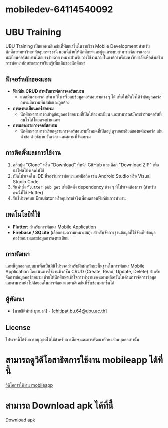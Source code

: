 # mobiledev-64114540092

# UBU Training

UBU Training เป็นแอพพลิเคชันที่พัฒนาขึ้นในรายวิชา Mobile Development สำหรับนักศึกษามหาวิทยาลัยอุบลราชธานี แอพนี้ช่วยให้นักศึกษาและผู้ดูแลระบบสามารถจัดการและลงทะเบียนคอร์สอบรมได้อย่างง่ายดาย เหมาะสำหรับการใช้งานภายในองค์กรหรือมหาวิทยาลัยเพื่อส่งเสริมการพัฒนาทักษะและการเรียนรู้เพิ่มเติมของนักศึกษา

## ฟีเจอร์หลักของแอพ

- **ฟังก์ชัน CRUD สำหรับการจัดการคอร์สอบรม**
  - แอดมินสามารถ เพิ่ม แก้ไข หรือลบข้อมูลคอร์สอบรมต่าง ๆ ได้ เพื่อให้มั่นใจได้ว่าข้อมูลคอร์สอบรมมีความทันสมัยและถูกต้อง
- **การลงทะเบียนคอร์สอบรม**
  - นักศึกษาสามารถเข้าดูข้อมูลคอร์สอบรมที่เปิดให้ลงทะเบียน และสามารถสมัครเข้าร่วมคอร์สที่สนใจได้โดยตรงผ่านแอพ
- **การแสดงรายการคอร์สอบรม**
  - นักศึกษาสามารถเรียกดูรายการคอร์สอบรมทั้งหมดที่เปิดอยู่ ดูรายละเอียดของแต่ละคอร์ส เช่น หัวข้อ คำอธิบาย วันเวลา และสถานที่จัดอบรม

## การติดตั้งและการใช้งาน

1. คลิกปุ่ม "Clone" หรือ "Download" ที่หน้า GitHub และเลือก "Download ZIP" เพื่อนำไฟล์โปรเจคไปใช้
2. เปิดโปรเจคใน IDE ที่รองรับการพัฒนาแอพมือถือ เช่น Android Studio หรือ Visual Studio Code
3. รันคำสั่ง `flutter pub get` เพื่อติดตั้ง dependency ต่าง ๆ ที่โปรเจคต้องการ (สำหรับกรณีที่ใช้ Flutter)
4. รันโปรเจคบน Emulator หรืออุปกรณ์จริงเพื่อทดสอบฟังก์ชันการทำงาน

## เทคโนโลยีที่ใช้

- **Flutter**: สำหรับการพัฒนา Mobile Application
- **Firebase / SQLite** (เลือกตามความเหมาะสม): สำหรับจัดการฐานข้อมูลที่ใช้จัดเก็บข้อมูลคอร์สอบรมและข้อมูลการลงทะเบียน

## การพัฒนา

แอพนี้ถูกออกแบบมาเพื่อเป็นมินิโปรเจคสำหรับฝึกฝนทักษะพื้นฐานในการพัฒนา Mobile Application โดยเน้นการใช้งานฟังก์ชัน CRUD (Create, Read, Update, Delete) สำหรับจัดการข้อมูลคอร์สอบรม ช่วยให้นักศึกษาเข้าใจการทำงานของแอพพลิเคชันในด้านการจัดการข้อมูล และสามารถนำไปต่อยอดในการพัฒนาแอพพลิเคชันที่ซับซ้อนมากขึ้นได้

## ผู้พัฒนา

- [นายชิติพัทธ์ บุษบงก์] - [chitipat.bu.64@ubu.ac.th]

## License

โปรเจคนี้ได้รับการอนุญาตให้ใช้สำหรับการศึกษาและการพัฒนาทักษะส่วนบุคคลเท่านั้น


# สามารถดูวิดีโอสาธิตการใช้งาน mobileapp ได้ที่นี้
[วิดีโอการใช้งาน mobileapp](https://drive.google.com/file/d/1xS6bp6pLvbhJsej82GuYV9h8dhEwpZBW/view?usp=sharing)<br>

# สามารถ Download apk ได้ที่นี้้
[Download apk](https://drive.usercontent.google.com/download?id=1W1WXLiSsczWB-sapqGfA-dqv-1G2Cgrq&export=download&authuser=0)